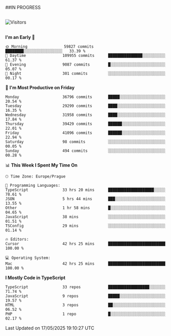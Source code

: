 ##IN PROGRESS
##
![Visitors](https://komarev.com/ghpvc/?username=petrbui&style=for-the-badge&label=Visitors+👀)



##
<!--
[![My GitHub stats](https://github-readme-stats.vercel.app/api?username=petrbui&theme=github_dark)](https://github.com/anuraghazra/github-readme-stats)

[![My wakatime stats](https://github-readme-stats.vercel.app/api/wakatime?username=petrbui&theme=github_dark)](https://github.com/anuraghazra/github-readme-stats)
-->
<!--START_SECTION:waka-->
**I'm an Early 🐤** 

```text
🌞 Morning                59827 commits       ████████░░░░░░░░░░░░░░░░░   33.39 % 
🌆 Daytime                109955 commits      ███████████████░░░░░░░░░░   61.37 % 
🌃 Evening                9087 commits        █░░░░░░░░░░░░░░░░░░░░░░░░   05.07 % 
🌙 Night                  301 commits         ░░░░░░░░░░░░░░░░░░░░░░░░░   00.17 % 
```
📅 **I'm Most Productive on Friday** 

```text
Monday                   36796 commits       █████░░░░░░░░░░░░░░░░░░░░   20.54 % 
Tuesday                  29299 commits       ████░░░░░░░░░░░░░░░░░░░░░   16.35 % 
Wednesday                31958 commits       ████░░░░░░░░░░░░░░░░░░░░░   17.84 % 
Thursday                 39429 commits       ██████░░░░░░░░░░░░░░░░░░░   22.01 % 
Friday                   41096 commits       ██████░░░░░░░░░░░░░░░░░░░   22.94 % 
Saturday                 98 commits          ░░░░░░░░░░░░░░░░░░░░░░░░░   00.05 % 
Sunday                   494 commits         ░░░░░░░░░░░░░░░░░░░░░░░░░   00.28 % 
```


📊 **This Week I Spent My Time On** 

```text
🕑︎ Time Zone: Europe/Prague

💬 Programming Languages: 
TypeScript               33 hrs 20 mins      ████████████████████░░░░░   78.61 % 
JSON                     5 hrs 44 mins       ███░░░░░░░░░░░░░░░░░░░░░░   13.55 % 
Other                    1 hr 58 mins        █░░░░░░░░░░░░░░░░░░░░░░░░   04.65 % 
JavaScript               38 mins             ░░░░░░░░░░░░░░░░░░░░░░░░░   01.51 % 
TSConfig                 29 mins             ░░░░░░░░░░░░░░░░░░░░░░░░░   01.14 % 

🔥 Editors: 
Cursor                   42 hrs 25 mins      █████████████████████████   100.00 % 

💻 Operating System: 
Mac                      42 hrs 25 mins      █████████████████████████   100.00 % 
```

**I Mostly Code in TypeScript** 

```text
TypeScript               33 repos            ██████████████████░░░░░░░   71.74 % 
JavaScript               9 repos             █████░░░░░░░░░░░░░░░░░░░░   19.57 % 
HTML                     3 repos             ██░░░░░░░░░░░░░░░░░░░░░░░   06.52 % 
PHP                      1 repo              █░░░░░░░░░░░░░░░░░░░░░░░░   02.17 % 
```




 Last Updated on 17/05/2025 19:10:27 UTC
<!--END_SECTION:waka-->
